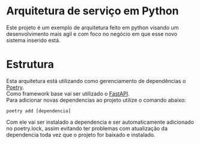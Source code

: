 # Arquitetura de serviço em Python

Este projeto é um exemplo de arquitetura feito em python visando um desenvolvimento mais
agil e com foco no negócio em que esse novo sistema inserido está.

# Estrutura
Esta arquitetura está utilizando como gerenciamento de dependências o [Poetry](https://python-poetry.org/docs/).
<br/>
Como framework base vai ser utilizado o [FastAPI](https://fastapi.tiangolo.com).
<br />
Para adicionar novas dependencias ao projeto utilize o comando abaixo:
```
poetry add [dependencia]
```
Com ele vai ser instalado a dependencia e ser automaticamente adicionado no poetry.lock, assim evitando
ter problemas com atualização da dependencia toda vez que o projeto for baixado e instalado.
<br/>